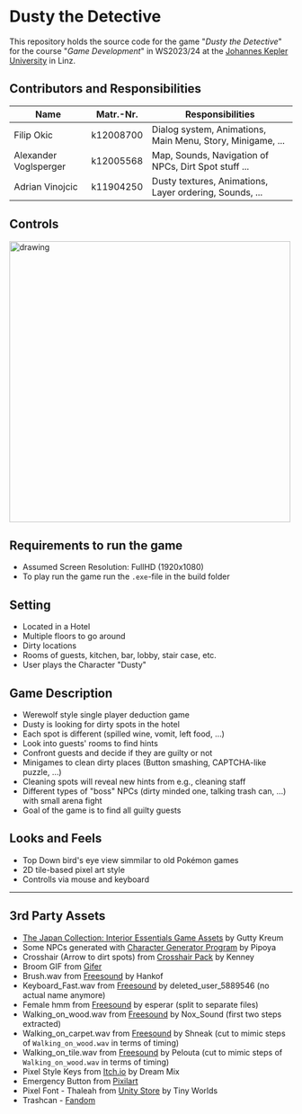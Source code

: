 # Dusty the Detective
This repository holds the source code for the game "*Dusty the Detective*" for the course "*Game Development*" in WS2023/24 at the [Johannes Kepler University](https://www.jku.at/) in Linz.

## Contributors and Responsibilities
| Name                  | Matr.-Nr. | Responsibilities                                           | 
| --------------------- | --------- | ---------------------------------------------------------- |
| Filip Okic            | k12008700 | Dialog system, Animations, Main Menu, Story, Minigame, ... |
| Alexander Voglsperger | k12005568 | Map, Sounds, Navigation of NPCs, Dirt Spot stuff ...       |
| Adrian Vinojcic       | k11904250 | Dusty textures, Animations, Layer ordering, Sounds, ...    |

## Controls
<img src="https://github.com/MrMinemeet/Dusty-the-Detective/assets/64403586/5e931486-f214-46ce-8418-590e641478bb" alt="drawing" width="500"/>

## Requirements to run the game
* Assumed Screen Resolution: FullHD (1920x1080)
* To play run the game run the `.exe`-file in the build folder

## Setting
* Located in a Hotel
* Multiple floors to go around
* Dirty locations
* Rooms of guests, kitchen, bar, lobby, stair case, etc.
* User plays the Character "Dusty"

## Game Description
* Werewolf style single player deduction game
* Dusty is looking for dirty spots in the hotel
* Each spot is different (spilled wine, vomit, left food, …)
* Look into guests' rooms to find hints
* Confront guests and decide if they are guilty or not
* Minigames to clean dirty places (Button smashing, CAPTCHA-like puzzle, …)
* Cleaning spots will reveal new hints from e.g., cleaning staff
* Different types of "boss" NPCs (dirty minded one, talking trash can, …) with small arena fight
* Goal of the game is to find all guilty guests

## Looks and Feels
* Top Down bird's eye view simmilar to old Pokémon games
* 2D tile-based pixel art style
* Controlls via mouse and keyboard

---
## 3rd Party Assets
* [The Japan Collection: Interior Essentials Game Assets](https://assetstore.unity.com/packages/2d/environments/the-japan-collection-interior-essentials-game-assets-215225) by Gutty Kreum
* Some NPCs generated with [Character Generator Program](https://pipoya.itch.io/pipoya-free-rpg-character-sprites-32x32/devlog/108932/character-generator-program) by Pipoya
* Crosshair (Arrow to dirt spots) from [Crosshair Pack](https://kenney-assets.itch.io/crosshair-pack) by Kenney
* Broom GIF from [Gifer](https://gifer.com/en/YpGV)
* Brush.wav from [Freesound](https://freesound.org/s/655623/) by Hankof
* Keyboard_Fast.wav from [Freesound](https://freesound.org/s/333579/) by deleted_user_5889546 (no actual name anymore)
* Female hmm from [Freesound](https://freesound.org/s/170767/) by esperar (split to separate files)
* Walking_on_wood.wav from [Freesound](https://freesound.org/s/533044/) by Nox_Sound (first two steps extracted)
* Walking_on_carpet.wav from [Freesound](https://freesound.org/s/543523/) by Shneak (cut to mimic steps of `Walking_on_wood.wav` in terms of timing)
* Walking_on_tile.wav from [Freesound](https://freesound.org/s/689127/) by Pelouta (cut to mimic steps of `Walking_on_wood.wav` in terms of timing)
* Pixel Style Keys from [Itch.io](https://dreammix.itch.io/keyboard-keys-for-ui) by Dream Mix
* Emergency Button from [Pixilart](https://www.pixilart.com/draw/emergency-button-among-us-16b80ef2ed7fca4)
* Pixel Font - Thaleah from [Unity Store](https://assetstore.unity.com/packages/2d/fonts/free-pixel-font-thaleah-140059) by Tiny Worlds
* Trashcan - [Fandom](https://deltarune.fandom.com/wiki/Trashy)
